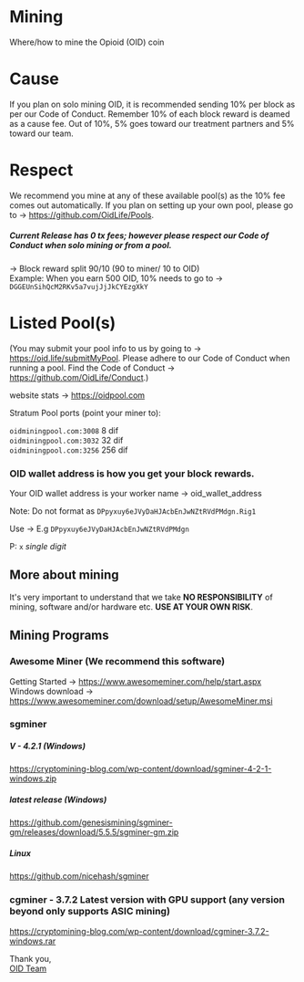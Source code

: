 # Mining
Where/how to mine the Opioid (OID) coin

# Cause
If you plan on solo mining OID, it is recommended sending 10% per block as per our Code of Conduct. Remember 10% of each block reward is deamed as a cause fee. Out of 10%, 5% goes toward our treatment partners and 5% toward our team. 

# Respect
We recommend you mine at any of these available pool(s) as the 10% fee comes out automatically. If you plan on setting up your own pool, please go to -> https://github.com/OidLife/Pools.

##### Current Release has 0 tx fees; however please respect our Code of Conduct when solo mining or from a pool. 
-> Block reward split 90/10 (90 to miner/ 10 to OID)  
Example: When you earn 500 OID, 10% needs to go to -> `DGGEUnSihQcM2RKv5a7vujJjJkCYEzgXkY`

# Listed Pool(s)
(You may submit your pool info to us by going to -> https://oid.life/submitMyPool. Please adhere to our Code of Conduct when running a pool. Find the Code of Conduct -> https://github.com/OidLife/Conduct.)

website stats -> https://oidpool.com

Stratum Pool ports (point your miner to):

```oidminingpool.com:3008``` 8 dif  
```oidminingpool.com:3032``` 32 dif  
```oidminingpool.com:3256``` 256 dif  

### OID wallet address is how you get your block rewards.
Your OID wallet address is your worker name -> oid_wallet_address

Note: Do not format as ```DPpyxuy6eJVyDaHJAcbEnJwNZtRVdPMdgn.Rig1```  

Use -> E.g ```DPpyxuy6eJVyDaHJAcbEnJwNZtRVdPMdgn```

P: `x` *single digit*


## More about mining 
It's very important to understand that we take **NO RESPONSIBILITY** of mining, software and/or hardware etc. **USE AT YOUR OWN RISK**.  

## Mining Programs

### Awesome Miner (We recommend this software)  
Getting Started -> https://www.awesomeminer.com/help/start.aspx  
Windows download -> https://www.awesomeminer.com/download/setup/AwesomeMiner.msi

### sgminer
##### V - 4.2.1 (Windows)   
https://cryptomining-blog.com/wp-content/download/sgminer-4-2-1-windows.zip

##### latest release (Windows)   
https://github.com/genesismining/sgminer-gm/releases/download/5.5.5/sgminer-gm.zip

##### Linux   
https://github.com/nicehash/sgminer

### cgminer - 3.7.2 Latest version with GPU support (any version beyond only supports ASIC mining)   
https://cryptomining-blog.com/wp-content/download/cgminer-3.7.2-windows.rar



Thank you,  
[OID Team](https://oid.life/)


